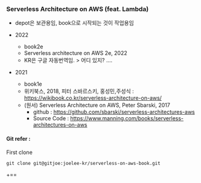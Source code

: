 ### Serverless Architecture on AWS (feat. Lambda)
- depot은 보관용임, book으로 시작되는 것이 작업용임

- 2022
  - book2e
  - Serverless architecture on AWS 2e, 2022
  - KR은 구글 자동번역임. > 어디 있지? ....

- 2021
  - book1e
  - 위키북스, 2018, 피터 스바르스키, 홍성민,주성식 : https://wikibook.co.kr/serverless-architecture-on-aws/
  - (원서) Serverless Architecture on AWS, Peter Sbarski, 2017
    - github : https://github.com/sbarski/serverless-architectures-aws
    - Source Code : https://www.manning.com/books/serverless-architectures-on-aws

#### Git refer :

First clone

```
git clone git@gitjoe:joelee-kr/serverless-on-aws-book.git
```


+==
